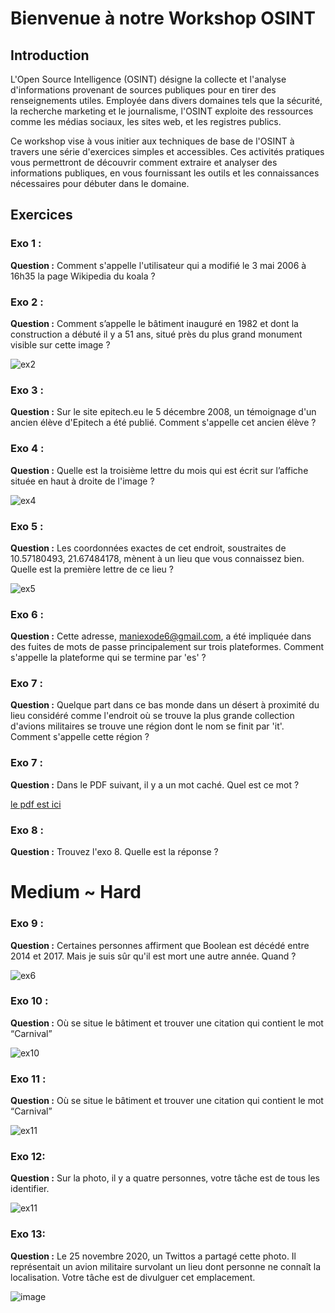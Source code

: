 # Bienvenue à notre Workshop OSINT

## Introduction
L'Open Source Intelligence (OSINT) désigne la collecte et l'analyse d'informations provenant de sources publiques pour en tirer des renseignements utiles. Employée dans divers domaines tels que la sécurité, la recherche marketing et le journalisme, l'OSINT exploite des ressources comme les médias sociaux, les sites web, et les registres publics.

Ce workshop vise à vous initier aux techniques de base de l'OSINT à travers une série d'exercices simples et accessibles. Ces activités pratiques vous permettront de découvrir comment extraire et analyser des informations publiques, en vous fournissant les outils et les connaissances nécessaires pour débuter dans le domaine.

## Exercices

### Exo 1 :
**Question :** Comment s'appelle l'utilisateur qui a modifié le 3 mai 2006 à 16h35 la page Wikipedia du koala ?

### Exo 2 :
**Question :** Comment s’appelle le bâtiment inauguré en 1982 et dont la construction a débuté il y a 51 ans, situé près du plus grand monument visible sur cette image ?

![ex2](https://cdn.discordapp.com/attachments/1233126790113923132/1239676378614468750/osintexercise002.png?ex=6643ca18&is=66427898&hm=1bcfeb7d2154ebe68b45dbf19a837c775cdd66aaa205a1d354569785db797b38&)


### Exo 3 :
**Question :** Sur le site epitech.eu le 5 décembre 2008, un témoignage d'un ancien élève d'Epitech a été publié. Comment s'appelle cet ancien élève ?

### Exo 4 :
**Question :** Quelle est la troisième lettre du mois qui est écrit sur l’affiche située en haut à droite de l'image ?

![ex4](https://cdn.discordapp.com/attachments/1233126790113923132/1237532412800667790/osintexercise007.png?ex=66433d9f&is=6641ec1f&hm=7fedd69846ebf3a0068072cdad33d410d55dc74dfcf08d3345680df3dc3d38fd&)

### Exo 5 :
**Question :** Les coordonnées exactes de cet endroit, soustraites de 10.57180493, 21.67484178, mènent à un lieu que vous connaissez bien. Quelle est la première lettre de ce lieu ?

![ex5](https://cdn.discordapp.com/attachments/1233126790113923132/1237335847464865884/image.png?ex=66432f4e&is=6641ddce&hm=5fb2af362c844c4f3f99d29a09d888d6aea6dbe2796f20bab9a58f422a162adb&)

### Exo 6 :
**Question :** Cette adresse, maniexode6@gmail.com, a été impliquée dans des fuites de mots de passe principalement sur trois plateformes. Comment s'appelle la plateforme qui se termine par 'es' ?

### Exo 7 : 
**Question :** Quelque part dans ce bas monde dans un désert à proximité du lieu considéré comme l'endroit où se trouve la plus grande collection d'avions militaires se trouve une région dont le nom se finit par 'it'. Comment s'appelle cette région ?

### Exo 7 :
**Question :** Dans le PDF suivant, il y a un mot caché. Quel est ce mot ?

[le pdf est ici](https://cdn.discordapp.com/attachments/1233126790113923132/1239697199236120716/L_Histoire_de_Moustache_Longue.pdf?ex=6643dd7c&is=66428bfc&hm=5f213d4570f7ae9f424d89d10a484004291de5c316c5cc188540fd78ba845e12&)

### Exo 8 :
**Question :** Trouvez l'exo 8. Quelle est la réponse ?

# Medium ~ Hard
### Exo 9 :
**Question :** Certaines personnes affirment que Boolean est décédé entre 2014 et 2017. Mais je suis sûr qu'il est mort une autre année. Quand ?

![ex6](https://cdn.discordapp.com/attachments/1233126790113923132/1239677895148965899/boolean-300x236.png?ex=6643cb82&is=66427a02&hm=e2a9e5ad46840e5e36156b75424ac75c0eab2ef041557dca34cf3f56554d0528&)

### Exo 10 :
**Question :** Où se situe le bâtiment et trouver une citation qui contient le mot “Carnival”

![ex10](https://cdn.discordapp.com/attachments/1233126790113923132/1240354477865697380/exo10.png?ex=664641a0&is=6644f020&hm=e8163b9bb9d0258dc3ca7ca9174a6c46b7e91bfc66d6a110c083c62ed2081ec7&)

### Exo 11 :
**Question :** Où se situe le bâtiment et trouver une citation qui contient le mot “Carnival”

![ex11](https://cdn.discordapp.com/attachments/1233126790113923132/1240354477865697380/exo10.png?ex=664641a0&is=6644f020&hm=e8163b9bb9d0258dc3ca7ca9174a6c46b7e91bfc66d6a110c083c62ed2081ec7&)


### Exo 12:
**Question :** Sur la photo, il y a quatre personnes, votre tâche est de tous les identifier.

![ex11](https://cdn.discordapp.com/attachments/1233126790113923132/1240354447809581107/ex11.png?ex=66464199&is=6644f019&hm=66ceff7d2c00ef0ca561e2010c985231533a6cb8396211f9cc227aa25bc57dc7&)


### Exo 13:
**Question :** Le 25 novembre 2020, un Twittos a partagé cette photo. Il représentait un avion militaire survolant un lieu dont personne ne connaît la localisation.
Votre tâche est de divulguer cet emplacement.

![image](https://github.com/ZelGel/Open-source-intelligence/assets/103312221/209ce522-d477-4465-800e-8687ec36efa7)
